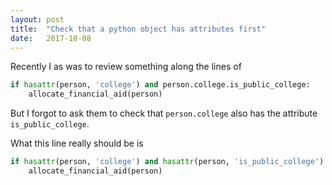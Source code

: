 ```yaml
---
layout: post
title:  "Check that a python object has attributes first"
date:   2017-10-08
---
```


Recently I as was to review something along the lines of
```py
if hasattr(person, 'college') and person.college.is_public_college:
	allocate_financial_aid(person)
```

But I forgot to ask them to check that `person.college` also 
has the attribute `is_public_college`.

What this line really should be is

```py
if hasattr(person, 'college') and hasattr(person, 'is_public_college') and person.college.is_public_college:
	allocate_financial_aid(person)
```

